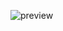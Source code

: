 ![preview](https://user-images.githubusercontent.com/60939712/233585656-766c203e-8906-4d6c-b575-9fef066948fa.png)
